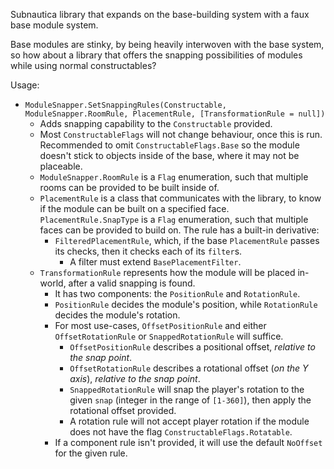 Subnautica library that expands on the base-building system with a faux base module system.

Base modules are stinky, by being heavily interwoven with the base system, so how about a library that offers the snapping possibilities of modules while using normal constructables?

Usage:  
- `ModuleSnapper.SetSnappingRules(Constructable, ModuleSnapper.RoomRule, PlacementRule, [TransformationRule = null])`
	- Adds snapping capability to the `Constructable` provided.  
	- Most `ConstructableFlags` will not change behaviour, once this is run. Recommended to omit `ConstructableFlags.Base` so the module doesn't stick to objects inside of the base, where it may not be placeable.  
	- `ModuleSnapper.RoomRule` is a `Flag` enumeration, such that multiple rooms can be provided to be built inside of.  
	- `PlacementRule` is a class that communicates with the library, to know if the module can be built on a specified face. `PlacementRule.SnapType` is a `Flag` enumeration, such that multiple faces can be provided to build on. The rule has a built-in derivative:  
		- `FilteredPlacementRule`, which, if the base `PlacementRule` passes its checks, then it checks each of its `filter`s.  
			- A filter must extend `BasePlacementFilter`.  
	- `TransformationRule` represents how the module will be placed in-world, after a valid snapping is found.  
		- It has two components: the `PositionRule` and `RotationRule`.  
		- `PositionRule` decides the module's position, while `RotationRule` decides the module's rotation.  
		- For most use-cases, `OffsetPositionRule` and either `OffsetRotationRule` or `SnappedRotationRule` will suffice.  
			- `OffsetPositionRule` describes a positional offset, *relative to the snap point*.  
			- `OffsetRotationRule` describes a rotational offset (*on the Y axis*), *relative to the snap point*.  
			- `SnappedRotationRule` will snap the player's rotation to the given `snap` (integer in the range of `[1-360]`), then apply the rotational offset provided.  
			- A rotation rule will not accept player rotation if the module does not have the flag `ConstructableFlags.Rotatable`.  
		- If a component rule isn't provided, it will use the default `NoOffset` for the given rule.  
